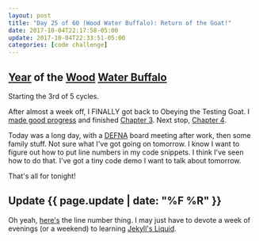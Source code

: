 ```yaml
---
layout: post
title: "Day 25 of 60 (Wood Water Buffalo): Return of the Goat!"
date: 2017-10-04T22:17:58-05:00
update: 2017-10-04T22:33:51-05:00
categories: [code challenge]
---
```

## [Year](https://en.wikipedia.org/wiki/Chinese_zodiac#Years) of the [Wood](https://en.wikipedia.org/wiki/Wood_(Wu_Xing)) [Water Buffalo](https://en.wikipedia.org/wiki/Water_buffalo_(zodiac))
Starting the 3rd of 5 cycles.

After almost a week off, I FINALLY got back to Obeying the Testing Goat. I [made good progress](https://github.com/kojoidrissa/superlist/commits/master) and finished [Chapter 3](http://www.obeythetestinggoat.com/book/chapter_unit_test_first_view.html). Next stop, [Chapter 4](http://www.obeythetestinggoat.com/book/chapter_philosophy_and_refactoring.html).

Today was a long day, with a [DEFNA](https://www.defna.org/) board meeting after work, then some family stuff. Not sure what I've got going on tomorrow. I know I want to figure out how to put line numbers in my code snippets. I think I've seen how to do that. I've got a tiny code demo I want to talk about tomorrow.

That's all for tonight!

## Update {{ page.update | date: "%F %R" }}

Oh yeah, [here's](http://jekyllrb.com/docs/templates/#line-numbers) the line number thing. I may just have to devote a week of evenings (or a weekend) to learning [Jekyll's Liquid](http://jekyllrb.com/docs/templates).